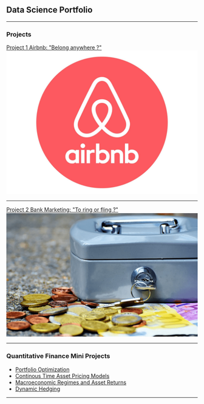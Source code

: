 ## Data Science Portfolio

---

### Projects

[Project 1 Airbnb: "Belong anywhere ?"](/sample_page)
<img src="images/airbnb-logo-png-airbnb-logo-1600.jpg?raw=true"/>

---
[Project 2 Bank Marketing: "To ring or fling ?"](/page2)
<img src="images/term-deposit-rates-min.png?raw=true"/>

---

### Quantitative Finance Mini Projects

- [Portfolio Optimization](https://github.com/rgitari/Finance/blob/master/Portfolio%20Optimization.R)
- [Continous Time Asset Pricing Models](https://github.com/rgitari/Finance/blob/master/Asset%20Pricing%20Models.R)
- [Macroeconomic Regimes and Asset Returns](https://github.com/rgitari/Finance/blob/master/All%20Weather%20Portfolio.R)
- [Dynamic Hedging](https://github.com/rgitari/Finance/blob/master/Dynamic%20Hedging.R)


---





